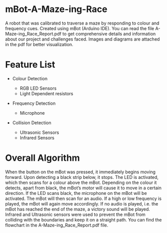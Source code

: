 # mBot-A-Maze-ing-Race
A robot that was calibrated to traverse a maze by responding to colour and frequency cues. Created using mBot (Arduino IDE).
You can read the file A-Maze-ing_Race_Report.pdf to get comprehensive details and information about our project and challenges faced. Images and diagrams are attached in the pdf for better visualization.

# Feature List
  - Colour Detection
    - RGB LED Sensors
    - Light Dependent resistors

  - Frequency Detection
    - Microphone

  - Collision Detection
    - Ultrasonic Sensors
    - Infrared Sensors

# Overall Algorithm
When the button on the mBot was pressed, it immediately begins moving forward. Upon detecting a black strip below, it stops. The LED is activated, which then scans for a colour above the mBot. Depending on the colour it detects, apart from black, the mBot’s motor will cause it to move in a certain direction. If the LED scans black, the microphone on the mBot will be activated. The mBot will then scan for an audio. If a high or low frequency is played, the mBot will again move accordingly. If no audio is played, i.e. the mBot has reached the end of the maze, a victory sound will be played. Infrared and Ultrasonic sensors were used to prevent the mBot from colliding with the boundaries and keep it on a straight path. You can find the flowchart in the  A-Maze-ing_Race_Report.pdf file.
